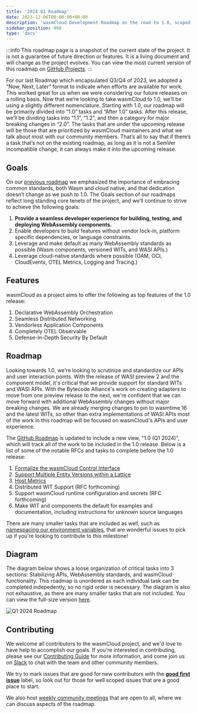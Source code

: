 ```yaml
---
title: '2024 Q1 Roadmap'
date: 2023-12-06T00:00:00+00:00
description: 'wasmCloud Development Roadmap on the road to 1.0, scoped to Q1 2024.'
sidebar_position: 998
type: 'docs'
---
```


:::info
This roadmap page is a snapshot of the current state of the project. It is not a guarantee of future direction or features. It is a living document and will change as the project evolves. You can view the most current version of this roadmap on [GitHub Projects](https://github.com/orgs/wasmCloud/projects/7/views/3).
:::

For our last Roadmap which encapsulated Q3/Q4 of 2023, we adopted a “Now, Next, Later” format to indicate when efforts are available for work. This worked great for us when we were considering our future releases on a rolling basis. Now that we’re looking to take wasmCloud to 1.0, we’ll be using a slightly different nomenclature. Starting with 1.0, our roadmap will be primarily divided into “1.0” tasks and “After 1.0” tasks. After this release, we’ll be dividing tasks into “1.1”, “1.2”, and then a category for major breaking changes in “2.0”. The tasks that are under the upcoming release will be those that are prioritized by wasmCloud maintainers and what we talk about most with our community members. That’s all to say that if there’s a task that’s not on the existing roadmap, as long as it is not a SemVer incompatible change, it can always make it into the upcoming release.

## Goals

On our [previous roadmap](./2023-q3q4.md) we emphasized the importance of embracing common standards, both Wasm and cloud native, and that dedication doesn’t change as we push to 1.0. The Goals section of our roadmaps reflect long standing core tenets of the project, and we’ll continue to strive to achieve the following goals:

1. **Provide a seamless developer experience for building, testing, and deploying WebAssembly components.**
1. Enable developers to build features without vendor lock-in, platform specific dependencies, or language constraints.
1. Leverage and make default as many WebAssembly standards as possible (Wasm components, versioned WITs, and WASI APIs.)
1. Leverage cloud-native standards where possible (OAM, OCI, CloudEvents, OTEL Metrics, Logging and Tracing.)

## Features

wasmCloud as a project aims to offer the following as top features of the 1.0 release:

1. Declarative WebAssembly Orchestration
1. Seamless Distributed Networking
1. Vendorless Application Components
1. Completely OTEL Observable
1. Defense-In-Depth Security By Default

## Roadmap

Looking towards 1.0, we're looking to scrutinize and standardize our APIs and user interaction points. With the release of WASI preview 2 and the component model, it's critical that we provide support for standard WITs and WASI APIs. With the Bytecode Alliance's work on creating adapters to move from one preview release to the next, we're confident that we can move forward with additional WebAssembly changes without major breaking changes. We are already merging changes to pin to wasmtime 16 and the latest WITs, so other than extra implementations of WASI APIs most of the work in this roadmap will be focused on wasmCloud's APIs and user experience.

The [GitHub Roadmap](https://github.com/orgs/wasmCloud/projects/7/views/8) is updated to include a new view, "1.0 (Q1 2024)", which will track all of the work to be included in the 1.0 release. Below is a list of some of the notable RFCs and tasks to complete before the 1.0 release:

1. [Formalize the wasmCloud Control Interface](https://github.com/wasmCloud/wasmCloud/issues/1108)
2. [Support Multiple Entity Versions within a Lattice](https://github.com/wasmCloud/wasmCloud/issues/363)
3. [Host Metrics](https://github.com/wasmCloud/wasmCloud/issues/664)
4. Distributed WIT Support (RFC forthcoming)
5. Support wasmCloud runtime configuration and secrets (RFC forthcoming)
6. Make WIT and components the default for examples and documentation, including instructions for unknown source languages

There are many smaller tasks that are included as well, such as [namespacing our environment variables](https://github.com/wasmCloud/wasmCloud/issues/1102), that are wonderful issues to pick up if you're looking to contribute to this milestone!

## Diagram

The diagram below shows a loose organization of critical tasks into 3 sections: Stabilizing APIs, WebAssembly standards, and wasmCloud functionality. This roadmap is unordered as each individual task can be completed indepedently, so no rigid order is necessary. The diagram is also not exhaustive, as there are many smaller tasks that are not included. You can view the full-size version [here](/img/2024q1roadmap.png).

![Q1 2024 Roadmap](/img/2024q1roadmap.png)

## Contributing

We welcome all contributors to the wasmCloud project, and we'd love to have help to accomplish our goals. If you're interested in contributing, please see our [Contributing Guide](https://github.com/wasmCloud/wasmCloud/blob/main/CONTRIBUTING.md) for more information, and come join us on [Slack](https://slack.wasmcloud.com) to chat with the team and other community members.

We try to mark issues that are good for new contributors with the [**good first issue**](https://github.com/wasmCloud/wasmCloud/contribute) label, so look out for those for well scoped issues that are a good place to start.

We also host [weekly community meetings](https://calendar.google.com/calendar/u/0/embed?src=c_6cm5hud8evuns4pe5ggu3h9qrs@group.calendar.google.com) that are open to all, where we can discuss aspects of the roadmap.
